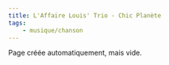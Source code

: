 ```yaml
---
title: L'Affaire Louis' Trio - Chic Planète
tags:
    - musique/chanson
---
```


Page créée automatiquement, mais vide.
